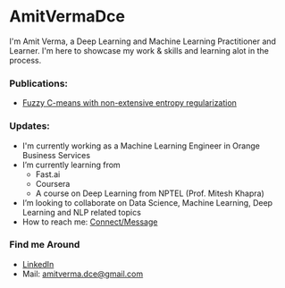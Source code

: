 # AmitVermaDce
 I'm Amit Verma, a Deep Learning and Machine Learning Practitioner and Learner. I'm here to showcase my work & skills and learning alot in the process.

### Publications:
-  [Fuzzy C-means with non-extensive entropy regularization](https://ieeexplore.ieee.org/document/7091464#Heading)

### Updates:
- I'm currently working as a Machine Learning Engineer in Orange Business Services
- I’m currently learning from 
    - Fast.ai 
    - Coursera
    - A course on Deep Learning from NPTEL (Prof. Mitesh Khapra)
- I’m looking to collaborate on Data Science, Machine Learning, Deep Learning and NLP related topics
- How to reach me: [Connect/Message](https://github.com/AmitVermaDce)

### Find me Around
- [LinkedIn](https://github.com/AmitVermaDce)
- Mail: amitverma.dce@gmail.com 